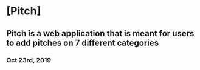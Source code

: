 # [Pitch]

## Pitch  is a web application that is meant for users to add pitches on 7 different categories

### Oct 23rd, 2019